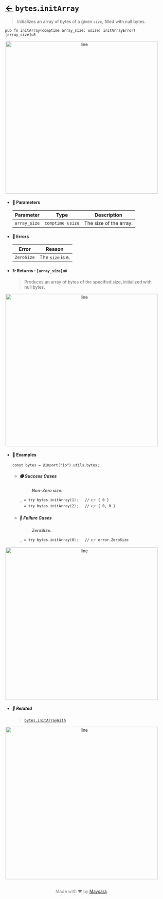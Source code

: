 # [←](../bytes.md) `bytes`.`initArray`

> Initializes an array of bytes of a given `size`, filled with null bytes.

```zig
pub fn initArray(comptime array_size: usize) initArrayError![array_size]u8
```


<div align="center">
<img src="https://raw.githubusercontent.com/Super-ZIG/io/refs/heads/main/dist/img/md/line.png" alt="line" style="width:500px;"/>
</div>

- #### 🧩 Parameters

    | Parameter    | Type             | Description            |
    | ------------ | ---------------- | ---------------------- |
    | `array_size` | `comptime usize` | The size of the array. |

- #### 🚫 Errors
    
    | Error      | Reason             |
    | ---------- | ------------------ |
    | `ZeroSize` | The `size` is `0`. |

- #### ✨ Returns : `[array_size]u8`

    > Produces an array of bytes of the specified size, initialized with null bytes.

<div align="center">
<img src="https://raw.githubusercontent.com/Super-ZIG/io/refs/heads/main/dist/img/md/line.png" alt="line" style="width:500px;"/>
</div>

- #### 🧪 Examples

    ```zig
    const bytes = @import("io").utils.bytes;
    ```

    - ##### 🟢 Success Cases

        > **_Non-Zero size._**

        ```zig
        _ = try bytes.initArray(1);   // 👉 { 0 }
        _ = try bytes.initArray(2);   // 👉 { 0, 0 }
        ```

    - ##### 🔴 Failure Cases
        
        > **_ZeroSize._**

        ```zig
        _ = try bytes.initArray(0);   // 👉 error.ZeroSize
        ```

<div align="center">
<img src="https://raw.githubusercontent.com/Super-ZIG/io/refs/heads/main/dist/img/md/line.png" alt="line" style="width:500px;"/>
</div>

- ##### 🔗 Related

  > [`bytes.initArrayWith`](./initArrayWith.md)

<div align="center">
<img src="https://raw.githubusercontent.com/Super-ZIG/io/refs/heads/main/dist/img/md/line.png" alt="line" style="width:500px;"/>
</div>

<p align="center" style="color:grey;"><br />Made with ❤️ by <a href="http://github.com/maysara-elshewehy" target="blank">Maysara</a>.</p>